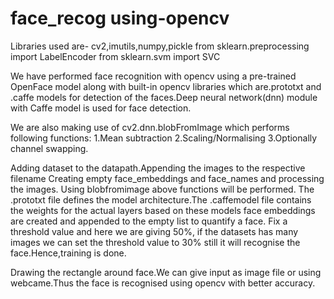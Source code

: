 # face_recog using-opencv
Libraries used are- cv2,imutils,numpy,pickle
from sklearn.preprocessing import LabelEncoder
from sklearn.svm import SVC

We have performed face recognition with opencv using a pre-trained OpenFace model along with built-in opencv libraries which are.prototxt and .caffe models for detection of the faces.Deep neural network(dnn) module with Caffe model is used for face detection.

We are also making use of cv2.dnn.blobFromImage which performs following functions:
1.Mean subtraction
2.Scaling/Normalising
3.Optionally channel swapping.

Adding dataset to the datapath.Appending the images to the respective filename
Creating empty face_embeddings and face_names and processing the images. Using blobfromimage above functions will be performed.
The .prototxt file defines the model architecture.The .caffemodel file contains the weights for the actual layers based on these models face embeddings are created and appended to the empty list to quantify a face.
Fix a threshold value and here we are giving 50%, if the datasets has many images we can set the threshold value to 30% still it will recognise the face.Hence,training is done.

Drawing the rectangle around face.We can give input as image file or using webcame.Thus the face is recognised using opencv with better accuracy. 

